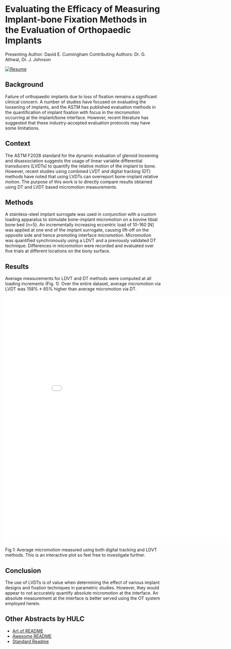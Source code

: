 # Evaluating the Efficacy of Measuring Implant-bone Fixation Methods in the Evaluation of Orthopaedic Implants

Presenting Author: David E. Cunningham 
Contributing Authors: Dr. G. Athwal, Dr. J. Johnson

[![Resume](https://github.com/dguo/make-a-readme/workflows/CI/badge.svg)](https://dcunni9.github.io/)

## Background

Failure of orthopaedic implants due to loss of fixation remains a significant clinical concern. A number of studies have focused on evaluating the loosening of implants, and the ASTM has published evaluation methods in the quantification of implant fixation with focus in the micromotion occurring at the implant/bone interface. However, recent literature has suggested that these industry-accepted evaluation protocols may have some limitations. 

## Context
The ASTM F2028 standard for the dynamic evaluation of glenoid loosening and disassociation suggests the usage of linear variable differential transducers (LVDTs) to quantify the relative motion of the implant to bone. However, recent studies using combined LVDT and digital tracking (DT) methods have noted that using LVDTs can overreport bone-implant relative motion. The purpose of this work is to directly compare results obtained using DT and LVDT based micromotion measurements. 

## Methods
A stainless-steel implant surrogate was used in conjunction with a custom loading apparatus to stimulate bone-implant micromotion on a bovine tibial bone bed (n=5). An incrementally increasing eccentric load of 10-160 [N] was applied at one end of the implant surrogate, causing lift-off on the opposite side and hence promoting interface micromotion. Micromotion was quantified synchronously using a LDVT and a previously validated DT technique. Differences in micromotion were recorded and evaluated over five trials at different locations on the bony surface. 

## Results
Average measurements for LDVT and DT methods were computed at all loading increments (Fig. 1). Over the entire dataset, average micromotion via LVDT was 158% ± 65% higher than average micromotion via DT. 

<iframe width="900" height="800" frameborder="0" scrolling="no" src="//plotly.com/~dcunni9/5.embed"?showlink=false></iframe>

Fig 1: Average micromotion measured using both digital tracking and LDVT methods. This is an interactive plot so feel free to investigate further. 

## Conclusion

The use of LVDTs is of value when determining the effect of various implant designs and fixation techniques in parametric studies. However, they would appear to not accurately quantify absolute micromotion at the interface. An absolute measurement at the interface is better served using the OT system employed herein.

## Other Abstracts by HULC

- [Art of README](https://github.com/noffle/art-of-readme)
- [Awesome README](https://github.com/matiassingers/awesome-readme)
- [Standard Readme](https://github.com/RichardLitt/standard-readme)
